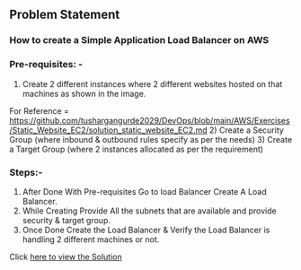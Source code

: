 ## Problem Statement 

### How to create a Simple Application Load Balancer on AWS

### Pre-requisites: -
1) Create 2 different instances where 2 different websites hosted on that machines as shown in the image.

For Reference = https://github.com/tushargangurde2029/DevOps/blob/main/AWS/Exercises/Static_Website_EC2/solution_static_website_EC2.md
2) Create a Security Group (where inbound & outbound rules specify as per the needs)
3) Create a Target Group (where 2 instances allocated as per the requirement)

### Steps:-
1) After Done With Pre-requisites Go to load Balancer Create A Load Balancer.
2) While Creating Provide All the subnets that are available and provide security & target group.
3) Once Done Create the Load Balancer & Verify the Load Balancer is handling 2 different machines or not.

Click [here to view the Solution](solution_lb.md)
